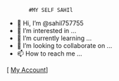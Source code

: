 
           #MY SELF SAHIl




- 👋 Hi, I’m @sahil757755
- 👀 I’m interested in ...
- 🌱 I’m currently learning ...
- 💞️ I’m looking to collaborate on ...
- 📫 How to reach me ...

<!---
sahil757755/sahil757755 is a ✨ special ✨ repository because its `README.md` (this file) appears on your GitHub profile.
You can click the Preview link to take a look at your changes.
--->

[ [My Account](https://t.me/SciEncEQuiZ11)]
